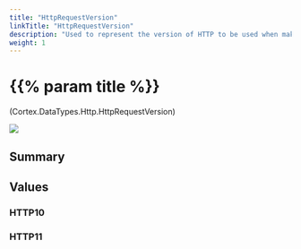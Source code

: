 ```yaml
---
title: "HttpRequestVersion"
linkTitle: "HttpRequestVersion"
description: "Used to represent the version of HTTP to be used when making a HTTP request."
weight: 1
---
```


# {{% param title %}}

<p class="namespace">(Cortex.DataTypes.Http.HttpRequestVersion)</p>

<img src="/images/work-in-progress.jpg">

## Summary

## Values

### HTTP10

### HTTP11
